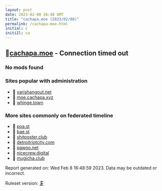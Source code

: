```yaml
---
layout: post
date: 2023-02-08 16:48 GMT
title: "cachapa.moe (2023/02/08)"
permalink: /cachapa-moe.html
initial: c
initi2l: ca
---
```


## 🐘[cachapa.moe](https://cachapa.moe) - Connection timed out

### No mods found

### Sites popular with administration

* 🐘 [varishangout.net](/varishangout-net.html)
* 🐘 [moe.cachapa.xyz](/moe-cachapa-xyz.html)
* 🐘 [whinge.town](/whinge-town.html)

### More sites commonly on federated timeline

* 🧸 [poa.st](/poa-st.html)
* 🧸 [bae.st](/bae-st.html)
* 🧸 [shitposter.club](/shitposter-club.html)
* 🧸 [detroitriotcity.com](/detroitriotcity-com.html)
* 🧸 [pawoo.net](/pawoo-net.html)
* 🧸 [nicecrew.digital](/nicecrew-digital.html)
* 🐘 [mugicha.club](/mugicha-club.html)

Report generated on: Wed Feb  8 16:48:59 2023. Data may be outdated or incorrect.

Ruleset version: [🗜](/version-clamp)
